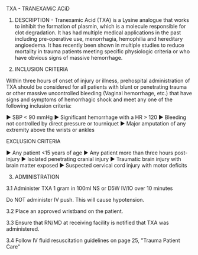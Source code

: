 TXA - TRANEXAMiC ACiD

1. DESCRIPTION - Tranexamic Acid (TXA) is a Lysine analogue that works to inhibit the formation of plasmin, which is a molecule responsible for clot degradation. It has had multiple medical applications in the past including pre-operative use, menorrhagia, hemophilia and hereditary angioedema. It has recently been shown in multiple studies to reduce mortality in trauma patients meeting specific physiologic criteria or who have obvious signs of massive hemorrhage.

2. INCLUSION CRITERIA

Within three hours of onset of injury or illness, prehospital administration of TXA should be considered for all patients with blunt or penetrating trauma or other massive uncontrolled bleeding (Vaginal hemorrhage, etc.) that have signs and symptoms of hemorrhagic shock and meet any one of the following inclusion criteria:

► SBP < 90 mmHg
► Significant hemorrhage with a HR > 120
► Bleeding not controlled by direct pressure or tourniquet
► Major amputation of any extremity above the wrists or ankles

EXCLUSION CRITERIA

► Any patient <15 years of age
► Any patient more than three hours post-injury
► Isolated penetrating cranial injury
► Traumatic brain injury with brain matter exposed
► Suspected cervical cord injury with motor deficits

3. ADMINISTRATION

3.1 Administer TXA 1 gram in 100ml NS or D5W IV/IO over 10 minutes

Do NOT administer IV push. This will cause hypotension.

3.2 Place an approved wristband on the patient.

3.3 Ensure that RN/MD at receiving facility is notified that TXA was administered.

3.4 Follow IV fluid resuscitation guidelines on page 25, "Trauma Patient Care"





